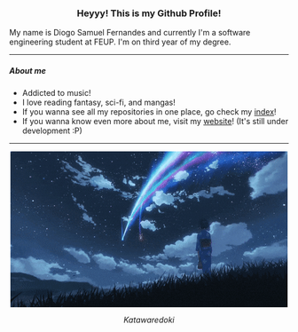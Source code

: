 <h3 align="center">Heyyy! This is my Github Profile!</h3>

My name is Diogo Samuel Fernandes and currently I'm a software engineering student at FEUP.
I'm on third year of my degree.

---
##### About me
- Addicted to music!
- I love reading fantasy, sci-fi, and mangas!
- If you wanna see all my repositories in one place, go check my [index](./INDEX.md)!
- If you wanna know even more about me, visit my [website](https://samuuuh.github.io/)! (It's still under development :P)

---
<p align="center">
    <img src="./images/kimi-no-na-wa.gif" align="center" alt="Kimi No Na Wa" />
</p>

<p align="center"><i>Katawaredoki</i></p>
